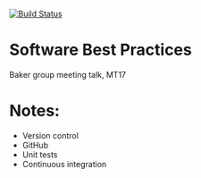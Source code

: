 [![Build Status](https://travis-ci.org/fcooper8472/software_best_practices.svg?branch=master)](https://travis-ci.org/fcooper8472/software_best_practices)

# Software Best Practices
Baker group meeting talk, MT17


# Notes:
 - Version control
 - GitHub
 - Unit tests
 - Continuous integration
